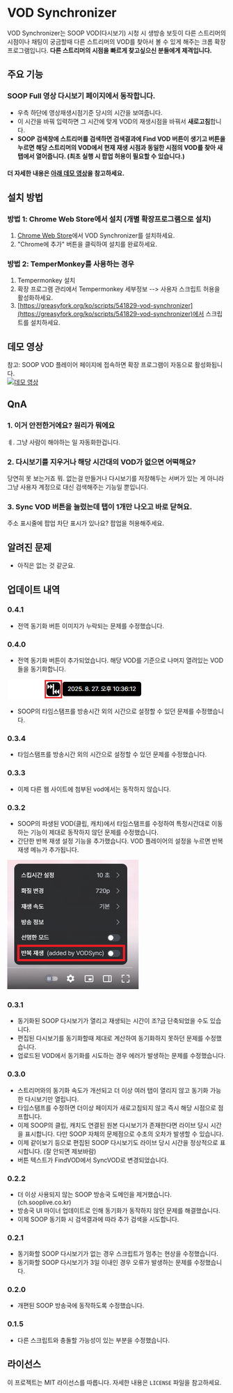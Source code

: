 # VOD Synchronizer

VOD Synchronizer는 SOOP VOD(다시보기) 시청 시 생방송 보듯이 다른 스트리머의 시점이나 채팅이 궁금할때 다른 스트리머의 VOD를 찾아서 볼 수 있게 해주는 크롬 확장 프로그램입니다. **다른 스트리머의 시점을 빠르게 찾고싶으신 분들에게 제격입니다.**

## 주요 기능

### SOOP Full 영상 다시보기 페이지에서 동작합니다.
- 우측 하단에 영상재생시점기준 당시의 시간을 보여줍니다. 
- 이 시간을 바꿔 입력하면 그 시간에 맞게 VOD의 재생시점을 바꿔서 **새로고침**합니다.
- **SOOP 검색창에 스트리머를 검색하면 검색결과에 Find VOD 버튼이 생기고 버튼을 누르면 해당 스트리머의 VOD에서 현재 재생 시점과 동일한 시점의 VOD를 찾아 새 탭에서 열어줍니다. (최초 실행 시 팝업 허용이 필요할 수 있습니다.)**

#### 더 자세한 내용은 [아래 데모 영상](#데모-영상)을 참고하세요.

## 설치 방법

### 방법 1: Chrome Web Store에서 설치 (개별 확장프로그램으로 설치)
1. [Chrome Web Store](https://chromewebstore.google.com/detail/vod-synchronizer/fcgefghffdkgllcmgbckhiebjgcdppme)에서 VOD Synchronizer를 설치하세요.
2. "Chrome에 추가" 버튼을 클릭하여 설치를 완료하세요.

### 방법 2: TemperMonkey를 사용하는 경우
1. Tempermonkey 설치
2. 확장 프로그램 관리에서 Tempermonkey 세부정보 --> 사용자 스크립트 허용을 활성화하세요.
3. [https://greasyfork.org/ko/scripts/541829-vod-synchronizer](https://greasyfork.org/ko/scripts/541829-vod-synchronizer)에서 스크립트를 설치하세요.


## 데모 영상
참고: SOOP VOD 플레이어 페이지에 접속하면 확장 프로그램이 자동으로 활성화됩니다.<br/>
[![데모 영상](https://img.youtube.com/vi/mipj1jn488M/0.jpg)](https://youtu.be/mipj1jn488M)


## QnA
### 1. 이거 안전한거에요? 원리가 뭐에요
ㅖ. 그냥 사람이 해야하는 일 자동화한겁니다.

### 2. 다시보기를 지우거나 해당 시간대의 VOD가 없으면 어떡해요?
당연히 못 보는거죠 뭐. 없는걸 만들거나 다시보기를 저장해두는 서버가 있는 게  아니라 그냥 사용자 계정으로 대신 검색해주는 기능일 뿐입니다.

### 3. Sync VOD 버튼을 눌렀는데 탭이 1개만 나오고 바로 닫혀요.
주소 표시줄에 팝업 차단 표시가 있나요? 팝업을 허용해주세요.

## 알려진 문제
- 아직은 없는 것 같군요.

## 업데이트 내역
### 0.4.1
- 전역 동기화 버튼 이미지가 누락되는 문제를 수정했습니다.

### 0.4.0
- 전역 동기화 버튼이 추가되었습니다. 해당 VOD를 기준으로 나머지 열려있는 VOD들을 동기화합니다.

![전역 동기화 버튼](https://raw.githubusercontent.com/AINukeHere/VOD-Synchronizer/main/screenshots/broadcastSync.png)

- SOOP의 타임스탬프를 방송시간 외의 시간으로 설정할 수 있던 문제를 수정했습니다.

### 0.3.4
- 타임스탬프를 방송시간 외의 시간으로 설정할 수 있던 문제를 수정했습니다.

### 0.3.3
- 이제 다른 웹 사이트에 첨부된 vod에서는 동작하지 않습니다.

### 0.3.2
- SOOP의 파생된 VOD(클립, 캐치)에서 타임스탬프를 수정하여 특정시간대로 이동하는 기능이 제대로 동작하지 않던 문제를 수정했습니다.
- 간단한 반복 재생 설정 기능을 추가했습니다. VOD 플레이어의 설정을 누르면 반복 재생 메뉴가 추가됩니다.

![반복 재생 기능](https://raw.githubusercontent.com/AINukeHere/VOD-Synchronizer/main/screenshots/loop_playing.png)

### 0.3.1
- 동기화된 SOOP 다시보기가 열리고 재생되는 시간이 조?금 단축되었을 수도 있습니다.
- 편집된 다시보기를 동기화할때 제대로 계산하여 동기화하지 못하던 문제를 수정했습니다.
- 업로드된 VOD에서 동기화를 시도하는 경우 에러가 발생하는 문제를 수정했습니다.

### 0.3.0
- 스트리머와의 동기화 속도가 개선되고 더 이상 여러 탭이 열리지 않고 동기화 가능한 다시보기만 열립니다.
- 타임스탬프를 수정하면 더이상 페이지가 새로고침되지 않고 즉시 해당 시점으로 점프합니다.
- 이제 SOOP의 클립, 캐치도 연결된 원본 다시보기가 존재한다면 라이브 당시 시간을 표시합니다. 다만 SOOP 자체의 문제점으로 수초의 오차가 발생할 수 있습니다.
- 이제 같이보기 등으로 편집된 SOOP 다시보기도 라이브 당시 시간을 정상적으로 표시합니다. (잘 안되면 제보바람)
- 버튼 텍스트가 FindVOD에서 SyncVOD로 변경되었습니다.

### 0.2.2
- 더 이상 사용되지 않는 SOOP 방송국 도메인을 제거했습니다. (ch.sooplive.co.kr)
- 방송국 UI 마이너 업데이트로 인해 동기화가 동작하지 않던 문제를 해결했습니다.
- 이제 SOOP 동기화 시 검색결과에 따라 추가 검색을 시도합니다.

### 0.2.1
- 동기화할 SOOP 다시보기가 없는 경우 스크립트가 멈추는 현상을 수정했습니다.
- 동기화할 SOOP 다시보기가 3일 이내인 경우 오류가 발생하는 문제를 수정했습니다.

### 0.2.0
- 개편된 SOOP 방송국에 동작하도록 수정했습니다.

### 0.1.5
- 다른 스크립트와 충돌할 가능성이 있는 부분을 수정했습니다.

## 라이선스

이 프로젝트는 MIT 라이선스를 따릅니다. 자세한 내용은 `LICENSE` 파일을 참고하세요.